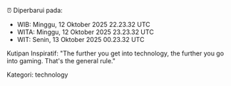 ⏰ Diperbarui pada:
- WIB: Minggu, 12 Oktober 2025 22.23.32 UTC
- WITA: Minggu, 12 Oktober 2025 23.23.32 UTC
- WIT: Senin, 13 Oktober 2025 00.23.32 UTC

Kutipan Inspiratif:
"The further you get into technology, the further you go into gaming. That's the general rule."


Kategori: technology

